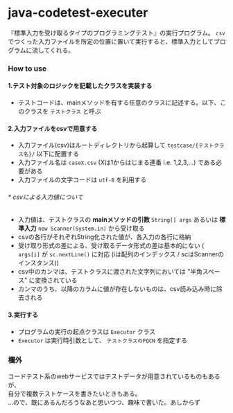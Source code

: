 # java-codetest-executer
『標準入力を受け取るタイプのプログラミングテスト』の実行プログラム。
`csv`でつくった入力ファイルを所定の位置に置いて実行すると、標準入力としてプログラムに流してくれる。  

### How to use
#### 1.テスト対象のロジックを記載したクラスを実装する
- テストコードは、mainメソッドを有する任意のクラスに記述する。以下、このクラスを `テストクラス` と呼ぶ

#### 2.入力ファイルをcsvで用意する
- 入力ファイル(csv)はルートディレクトリから起算して `testcase/{テストクラス名}/` 以下に配置する
- 入力ファイル名は `caseX.csv` (Xは1からはじまる連番 i.e. 1,2,3,...) である必要がある
- 入力ファイルの文字コードは `utf-8` を利用する

###### * csvによる入力値について
- 入力値は、テストクラスの **mainメソッドの引数** `String[] args` あるいは **標準入力** `new Scanner(System.in)` から受け取る
- csvの各行がそれぞれString化された値が、各入力の各行に格納
- 受け取り形式の差による、受け取るデータ形式の差は基本的にない ( `args[i]` が `sc.nextLine()` に対応 (iは配列のインデックス / scはScannerのインスタンス))
- csv中のカンマは、テストクラスに渡された文字列においては "半角スペース" に変換されている
- カンマのうち、以降のカラムに値が存在しないものは、csv読み込み時に除去される

#### 3.実行する
- プログラムの実行の起点クラスは `Executor` クラス
- `Executor` は実行時引数として、 `テストクラスのFQCN` を指定する

### 欄外
コードテスト系のwebサービスではテストデータが用意されているものもあるが、  
自分で複数テストケースを書きたいときもある。    
...ので、既にあるんだろうなあと思いつつ、趣味で書いた。あしからず  

